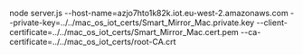 node server.js --host-name=azjo7hto1k82k.iot.eu-west-2.amazonaws.com --private-key=../../mac_os_iot_certs/Smart_Mirror_Mac.private.key --client-certificate=../../mac_os_iot_certs/Smart_Mirror_Mac.cert.pem --ca-certificate=../../mac_os_iot_certs/root-CA.crt
